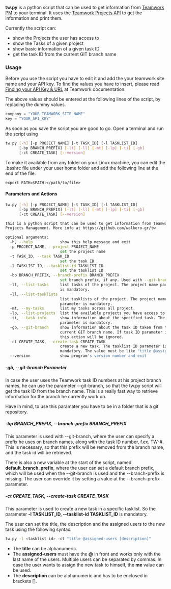 **tw.py** is a python script that can be used to get information from [Teamwork PM](http://teamworkpm.net/) to your terminal. It uses the [Teamwork Projects API](https://developer.teamwork.com/projects/introduction/welcome-to-the-teamwork-projects-api) to get the information and print them.

Currently the script can:
- show the Projects the user has access to
- show the Tasks of a given project
- show basic information of a given task ID
- get the task ID from the current GIT branch name


### Usage
Before you use the script you have to edit it and add the your teamwork site name and your API key. To find the values you have to insert, please read [Finding your API Key & URL](https://developer.teamwork.com/projects/finding-your-url-and-api-key/api-key-and-url) at Teamwork documentation.

The above values should be entered at the following lines of the script, by replacing the dummy values.

```python
company = "YOUR_TEAMWORK_SITE_NAME"
key = "YOUR_API_KEY"
```
As soon as you save the script you are good to go. Open a terminal and run the script using 
```bash
tw.py [-h] [-p PROJECT_NAME] [-t TASK_ID] [-l TASKLIST_ID]
      [-bp BRANCH_PREFIX] [-lt] [-ll] [-mt] [-lp] [-ti] [-gb]
      [-ct CREATE_TASK] [--version]
```

To make it available from any folder on your Linux machine, you can edit the .bashrc file under your user home folder and add the following line at the end of the file.
```
export PATH=$PATH:</path/to/file>
```


#### Parameters and Actions
```bash
tw.py [-h] [-p PROJECT_NAME] [-t TASK_ID] [-l TASKLIST_ID]
      [-bp BRANCH_PREFIX] [-lt] [-ll] [-mt] [-lp] [-ti] [-gb]
      [-ct CREATE_TASK] [--version]

This is a python script that can be used to get information from Teamwork
Projects Management. More info at https://github.com/walkero-gr/tw

optional arguments:
  -h, --help            show this help message and exit
  -p PROJECT_NAME, --project PROJECT_NAME
                        set the project name
  -t TASK_ID, --task TASK_ID
                        set the task ID
  -l TASKLIST_ID, --tasklist-id TASKLIST_ID
                        set the tasklist ID
  -bp BRANCH_PREFIX, --branch-prefix BRANCH_PREFIX
                        set branch prefix, if any. Used with --git-branch.
  -lt, --list-tasks     list tasks of the project. The project name parameter
                        is mandatory.
  -ll, --list-tasklists
                        list tasklists of the project. The project name
                        parameter is mandatory.
  -mt, --my-tasks       list my tasks across all project.
  -lp, --list-projects  list the available projects you have access to.
  -ti, --task-info      show information about the specified task. The task ID
                        parameter is mandatory.
  -gb, --git-branch     show information about the task ID taken from the
                        current GIT branch name. If task ID parameter is set,
                        this action will be ignored.
  -ct CREATE_TASK, --create-task CREATE_TASK
                        create a new task. The tasklist ID parameter is
                        mandatory. The value must be like "title @assigned-users [description]"
  --version             show program's version number and exit
```

##### -gb, --git-branch Parameter
In case the user uses the Teamwork task ID numbers at his project branch names, he can use the parameter --git-branch, so that the tw.py script will get the task ID from the branch name. This is a really fast way to retrieve information for the branch he currently work on.

Have in mind, to use this paramater you have to be in a folder that is a git repository. 

##### -bp BRANCH_PREFIX, --branch-prefix BRANCH_PREFIX
This parameter is used with --git-branch, where the user can specify a prefix he uses on branch names, along with the task ID number, f.ex. TW-#. This is necessary, so that this prefix will be removed from the branch name, and the task id will be retrieved.

There is also a new variable at the start of the script, named **default_branch_prefix**, where the user can set a default branch prefix, which will be used when the --git-branch is used and the --branch-prefix is missing. The user can override it by setting a value at the --branch-prefix parameter.

##### -ct CREATE_TASK, --create-task CREATE_TASK 
This parameter is used to create a new task in a specific tasklist. So the parameter **-l TASKLIST_ID, --tasklist-id TASKLIST_ID** is mandatory.

The user can set the title, the description and the assigned users to the new task using the following syntax.
```bash
tw.py -l <tasklist id> -ct "title @assigned-users [description]"
```
- The **title** can be alphanumeric.
- The **assigned-users** must have the **@** in front and works only with the last name of the users. Multiple users can be separated by commas. In case the user wants to assign the new task to himself, the **me** value can be used.
- The **description** can be alphanumeric and has to be enclosed in brackets [].